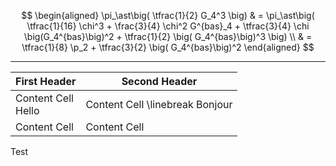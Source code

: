 
$$
  \begin{aligned}
    \pi_\ast\big( \tfrac{1}{2} G_4^3  \big)
    & =
    \pi_\ast\big( 
      \tfrac{1}{16} \chi^3
      + 
      \frac{3}{4} \chi^2 G^{bas}_4
      + 
      \tfrac{3}{4} \chi \big(G_4^{bas}\big)^2
      + 
      \tfrac{1}{2} \big( G_4^{bas}\big)^3
    \big)
    \\
    & =
    \tfrac{1}{8} \p_2 
    +
    \tfrac{3}{2} \big( G_4^{bas}\big)^2
  \end{aligned}
$$

***

| First Header  | Second Header |
| ------------- | ------------- |
| Content Cell <br> Hello | Content Cell \linebreak Bonjour |
| Content Cell  | Content Cell  |

Test
